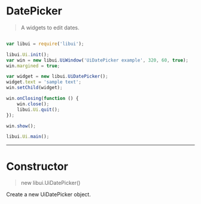 
# DatePicker

> A widgets to edit dates.

```js

var libui = require('libui');

libui.Ui.init();
var win = new libui.UiWindow('UiDatePicker example', 320, 60, true);
win.margined = true;

var widget = new libui.UiDatePicker();
widget.text = 'sample text';
win.setChild(widget);

win.onClosing(function () {
	win.close();
	libui.Ui.quit();
});

win.show();

libui.Ui.main();


```

---

# Constructor

> new libui.UiDatePicker()

Create a new UiDatePicker object.

